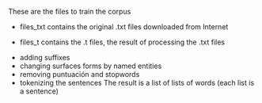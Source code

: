 These are the files to train the corpus

- files_txt contains the original .txt files downloaded from Internet

- files_t contains the .t files, the result of processing the .txt files
* adding suffixes
* changing surfaces forms by named entities
* removing puntuación and stopwords
* tokenizing the sentences
The result is a list of lists of words (each list is a sentence)
